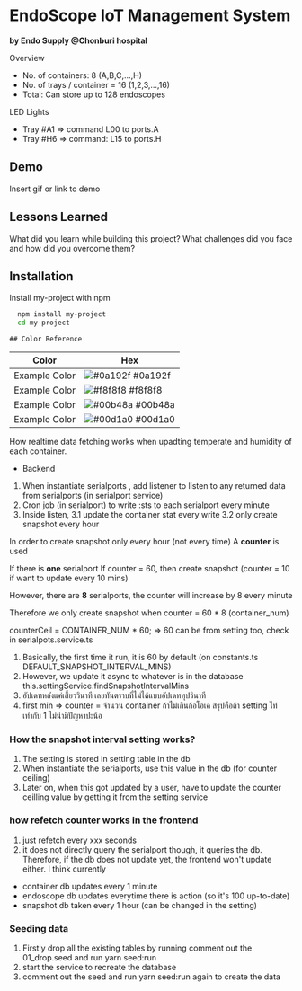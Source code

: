 # EndoScope IoT Management System

**by Endo Supply @Chonburi hospital**

Overview

- No. of containers: 8 (A,B,C,...,H)
- No. of trays / container = 16 (1,2,3,...,16)
- Total: Can store up to 128 endoscopes

LED Lights

- Tray #A1 => command L00 to ports.A
- Tray #H6 => command: L15 to ports.H

## Demo

Insert gif or link to demo

## Lessons Learned

What did you learn while building this project? What challenges did you face and how did you overcome them?

## Installation

Install my-project with npm

```bash
  npm install my-project
  cd my-project
```

    ## Color Reference

| Color         | Hex                                                              |
| ------------- | ---------------------------------------------------------------- |
| Example Color | ![#0a192f](https://via.placeholder.com/10/0a192f?text=+) #0a192f |
| Example Color | ![#f8f8f8](https://via.placeholder.com/10/f8f8f8?text=+) #f8f8f8 |
| Example Color | ![#00b48a](https://via.placeholder.com/10/00b48a?text=+) #00b48a |
| Example Color | ![#00d1a0](https://via.placeholder.com/10/00b48a?text=+) #00d1a0 |

How realtime data fetching works when upadting temperate and humidity of each container.

- Backend

1. When instantiate serialports , add listener to listen to any returned data from serialports (in serialport service)
2. Cron job (in serialport) to write :sts to each serialport every minute
3. Inside listen,
   3.1 update the container stat every write
   3.2 only create snapshot every hour

In order to create snapshot only every hour (not every time)
A **counter** is used

If there is **one** serialport
If counter = 60, then create snapshot (counter = 10 if want to update every 10 mins)

However, there are **8** serialports, the counter will increase by 8 every minute

Therefore we only create snapshot when counter = 60 \* 8 (container_num)

counterCeil = CONTAINER_NUM \* 60; => 60 can be from setting too, check in serialpots.service.ts

1. Basically, the first time it run, it is 60 by default (on constants.ts DEFAULT_SNAPSHOT_INTERVAL_MINS)
2. However, we update it async to whatever is in the database this.settingService.findSnapshotIntervalMins
3. อัปเดทหลังแค่เสี้ยววินาที เลยทันตราบที่ไม่ได้แบบอัปเดททุปวินาที
4. first min => counter = จำนวน container ถ้าไม่เกินก้อโอเค สรุปคือถ้า setting ไท่เท่ากับ 1 ไม่น่ามีปัญหาปะน้อ

### How the snapshot interval setting works?

1. The setting is stored in setting table in the db
2. When instantiate the serialports, use this value in the db (for counter ceiling)
3. Later on, when this got updated by a user, have to update the counter ceilling value by getting it from the setting service

### how refetch counter works in the frontend

1. just refetch every xxx seconds
2. it does not directly query the serialport though, it queries the db. Therefore, if the db does not update yet, the frontend won't update either. I think currently

- container db updates every 1 minute
- endoscope db updates everytime there is action (so it's 100 up-to-date)
- snapshot db taken every 1 hour (can be changed in the setting)

### Seeding data

1. Firstly drop all the existing tables by running comment out the 01_drop.seed and run yarn seed:run
2. start the service to recreate the database
3. comment out the seed and run yarn seed:run again to create the data
